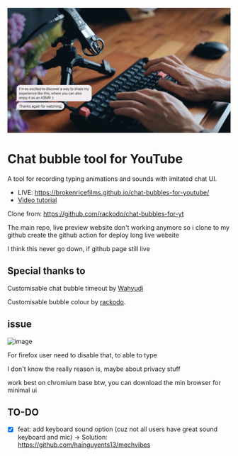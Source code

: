![cover](./cover.jpg)

Chat bubble tool for YouTube
============================

A tool for recording typing animations and sounds with imitated chat UI.

- LIVE: https://brokenricefilms.github.io/chat-bubbles-for-youtube/
- [Video tutorial](https://youtu.be/zu_vqAWHy_E)

Clone from: https://github.com/rackodo/chat-bubbles-for-yt

The main repo, live preview website don't working anymore so i clone to my github create the github action for deploy long live website

I think this never go down, if github page still live

## Special thanks to

Customisable chat bubble timeout by [Wahyudi](https://github.com/halowahyudi)

Customisable bubble colour by [rackodo](https://github.com/rackodo).

## issue

![image](https://github.com/licitfree/chat-bubbles-for-youtube/assets/40050527/da7f8c8c-ecbc-49af-bad7-02b7b15fea8e)

For firefox user need to disable that, to able to type

I don't know the really reason is, maybe about privacy stuff

work best on chromium base btw, you can download the min browser for minimal ui 

## TO-DO

- [x] feat: add keyboard sound option (cuz not all users have great sound keyboard and mic)
-> Solution: https://github.com/hainguyents13/mechvibes
